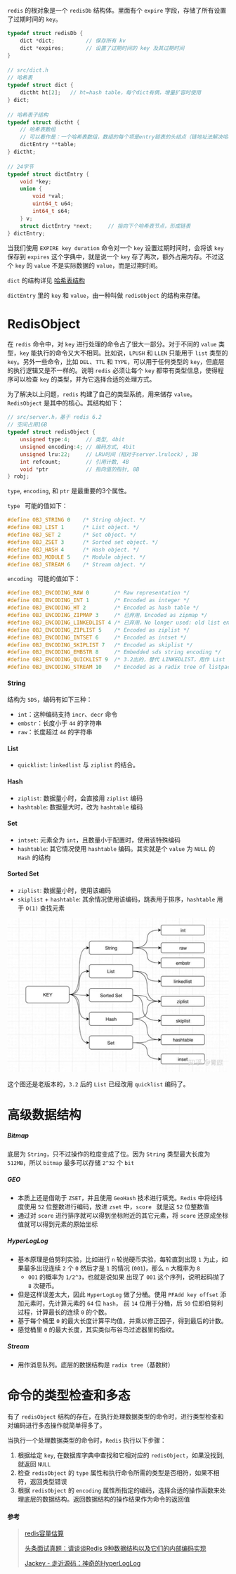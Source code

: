 `redis` 的根对象是一个 `redisDb` 结构体。里面有个 `expire` 字段，存储了所有设置了过期时间的 `key`。

```c
typedef struct redisDb {
    dict *dict;          // 保存所有 kv
    dict *expires;       // 设置了过期时间的 key 及其过期时间
}

// src/dict.h
// 哈希表
typedef struct dict {
    dictht ht[2];   // ht=hash table，每个dict有俩，增量扩容时使用
} dict;

// 哈希表子结构
typedef struct dictht {
    // 哈希表数组
    // 可以看作是：一个哈希表数组，数组的每个项是entry链表的头结点（链地址法解决哈希冲突）
    dictEntry **table;
} dictht;

// 24字节
typedef struct dictEntry {
    void *key;
    union {
        void *val;
        uint64_t u64;
        int64_t s64;
    } v;
    struct dictEntry *next;     // 指向下个哈希表节点，形成链表
} dictEntry;
```

当我们使用 `EXPIRE key duration` 命令对一个 `key` 设置过期时间时，会将该 `key` 保存到 `expires` 这个字典中，就是说一个 `key` 存了两次，额外占用内存。不过这个 `key` 的 `value` 不是实际数据的 `value`，而是过期时间。

`dict` 的结构详见 [哈希表结构](./数据结构-hashtable.md)

`dictEntry` 里的 `key` 和 `value`，由一种叫做 `redisObject` 的结构来存储。





# RedisObject

在 `redis` 命令中，对 `key` 进行处理的命令占了很大一部分。对于不同的 `value` 类型，`key` 能执行的命令又大不相同。比如说，`LPUSH` 和 `LLEN` 只能用于 `list` 类型的 `key`。另外一些命令，比如 `DEL`、`TTL` 和 `TYPE`，可以用于任何类型的 `key`，但底层的执行逻辑又是不一样的。说明 `redis` 必须让每个 `key` 都带有类型信息，使得程序可以检查 `key` 的类型，并为它选择合适的处理方式。

为了解决以上问题，`redis` 构建了自己的类型系统，用来储存 `value`。`RedisObject` 是其中的核心。其结构如下：

```c
// src/server.h，基于 redis 6.2
// 空间占用16B
typedef struct redisObject {
	unsigned type:4;     // 类型, 4bit
	unsigned encoding:4; // 编码方式, 4bit
	unsigned lru:22;     // LRU时间（相对于server.lrulock）, 3B
	int refcount;        // 引用计数, 4B
	void *ptr            // 指向值的指针, 8B
} robj;
```

`type`, `encoding`, 和 `ptr` 是最重要的3个属性。

`type ` 可能的值如下：

```c
#define OBJ_STRING 0    /* String object. */
#define OBJ_LIST 1      /* List object. */
#define OBJ_SET 2       /* Set object. */
#define OBJ_ZSET 3      /* Sorted set object. */
#define OBJ_HASH 4      /* Hash object. */
#define OBJ_MODULE 5    /* Module object. */
#define OBJ_STREAM 6    /* Stream object. */
```

`encoding ` 可能的值如下：

```c
#define OBJ_ENCODING_RAW 0        /* Raw representation */
#define OBJ_ENCODING_INT 1        /* Encoded as integer */
#define OBJ_ENCODING_HT 2         /* Encoded as hash table */
#define OBJ_ENCODING_ZIPMAP 3     /* 已弃用，Encoded as zipmap */
#define OBJ_ENCODING_LINKEDLIST 4 /* 已弃用，No longer used: old list encoding. */
#define OBJ_ENCODING_ZIPLIST 5    /* Encoded as ziplist */
#define OBJ_ENCODING_INTSET 6     /* Encoded as intset */
#define OBJ_ENCODING_SKIPLIST 7   /* Encoded as skiplist */
#define OBJ_ENCODING_EMBSTR 8     /* Embedded sds string encoding */
#define OBJ_ENCODING_QUICKLIST 9  /* 3.2出的，替代 LINKEDLIST，用作 List 结构的编码。底层其实是把 ziplist 串了起来*/
#define OBJ_ENCODING_STREAM 10    /* Encoded as a radix tree of listpacks */
```



#### String

结构为 `SDS`，编码有如下三种：

- `int`：这种编码支持 `incr`、`decr` 命令
- `embstr`：长度小于 `44` 的字符串
- `raw`：长度超过 `44` 的字符串



#### List

- `quicklist`: `linkedlist` 与 `ziplist` 的结合。



#### Hash

- `ziplist`: 数据量小时，会直接用 `ziplist` 编码
- `hashtable`: 数据量大时，改为 `hashtable` 编码



#### Set

- `intset`: 元素全为 `int`，且数量小于配置时，使用该特殊编码
- `hashtable`: 其它情况使用 `hashtable` 编码。其实就是个 `value` 为 `NULL` 的  `Hash` 的结构



#### Sorted Set

- `ziplist`: 数据量小时，使用该编码
- `skiplist` + `hashtable`: 其余情况使用该编码，跳表用于排序，`hashtable` 用于 `O(1)` 查找元素



<img src="assets/v2-76fb6caf9403ca790b721757e91d6585_1440w.jpg" alt="img" style="zoom:50%;" />

这个图还是老版本的，`3.2` 后的 `List` 已经改用 `quicklist` 编码了。





# 高级数据结构
##### Bitmap
底层为 `String`，只不过操作的粒度变成了位。因为 `String` 类型最大长度为 `512MB`，所以 `bitmap` 最多可以存储 `2^32` 个 `bit`



##### GEO

 - 本质上还是借助于 `ZSET`，并且使用 `GeoHash` 技术进行填充。`Redis` 中将经纬度使用 `52` 位整数进行编码，放进 `zset` 中，`score ` 就是这 `52` 位整数值
 - 通过对 `score` 进行排序就可以得到坐标附近的其它元素，将 `score` 还原成坐标值就可以得到元素的原始坐标



##### HyperLogLog

- 基本原理是伯努利实验，比如进行 `n` 轮抛硬币实验，每轮直到出现 `1` 为止，如果最多出现连续 `2` 个 `0` 然后才是 `1` 的情况 (`001`)，那么 `n` 大概率为 `8`
  - `001` 的概率为 `1/2^3`，也就是说如果 出现了 `001` 这个序列，说明起码抛了 `8` 次硬币。
- 但是这样误差太大，因此 `HyperLogLog` 做了分桶。使用 `PFAdd key offset` 添加元素时，先计算元素的 `64` 位 `hash`， 前 `14` 位用于分桶，后 `50` 位即伯努利过程，计算最长的连续 `0` 的个数。
- 基于每个桶里 `0` 的最大长度计算平均值，并乘以修正因子，得到最后的计数。
- 感觉桶里 `0` 的最大长度，其实类似布谷鸟过滤器里的指纹。



##### Stream

 - 用作消息队列。底层的数据结构是 `radix tree`（基数树）





# 命令的类型检查和多态

有了 `redisObject` 结构的存在，在执行处理数据类型的命令时，进行类型检查和对编码进行多态操作就简单得多了。

当执行一个处理数据类型的命令时，`Redis` 执行以下步骤：

1. 根据给定 `key`, 在数据库字典中查找和它相对应的 `redisObject`，如果没找到, 就返回 `NULL`
2. 检查 `redisObject` 的 `type` 属性和执行命令所需的类型是否相符，如果不相符，返回类型错误
3. 根据 `redisObject` 的 `encoding` 属性所指定的编码，选择合适的操作函数来处理底层的数据结构。返回数据结构的操作结果作为命令的返回值





#### 参考

> [redis容量估算](https://blog.csdn.net/weixin_41571449/article/details/79781367)
>
> [头条面试真题：请谈谈Redis 9种数据结构以及它们的内部编码实现](https://zhuanlan.zhihu.com/p/102120122)
>
> [Jackey - 走近源码：神奇的HyperLogLog](https://zhuanlan.zhihu.com/p/58519480)